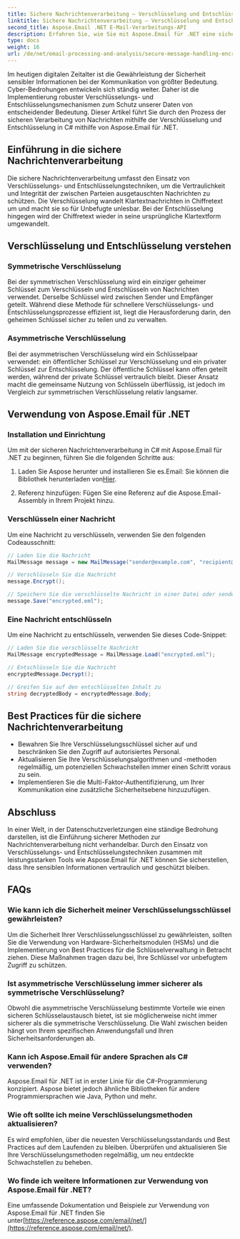 ```yaml
---
title: Sichere Nachrichtenverarbeitung – Verschlüsselung und Entschlüsselung in C#
linktitle: Sichere Nachrichtenverarbeitung – Verschlüsselung und Entschlüsselung in C#
second_title: Aspose.Email .NET E-Mail-Verarbeitungs-API
description: Erfahren Sie, wie Sie mit Aspose.Email für .NET eine sichere Nachrichtenverarbeitung mit Verschlüsselung und Entschlüsselung in C# implementieren. Schützen Sie sensible Daten effektiv.
type: docs
weight: 16
url: /de/net/email-processing-and-analysis/secure-message-handling-encryption-and-decryption-in-csharp/
---
```


Im heutigen digitalen Zeitalter ist die Gewährleistung der Sicherheit sensibler Informationen bei der Kommunikation von größter Bedeutung. Cyber-Bedrohungen entwickeln sich ständig weiter. Daher ist die Implementierung robuster Verschlüsselungs- und Entschlüsselungsmechanismen zum Schutz unserer Daten von entscheidender Bedeutung. Dieser Artikel führt Sie durch den Prozess der sicheren Verarbeitung von Nachrichten mithilfe der Verschlüsselung und Entschlüsselung in C# mithilfe von Aspose.Email für .NET.

## Einführung in die sichere Nachrichtenverarbeitung

Die sichere Nachrichtenverarbeitung umfasst den Einsatz von Verschlüsselungs- und Entschlüsselungstechniken, um die Vertraulichkeit und Integrität der zwischen Parteien ausgetauschten Nachrichten zu schützen. Die Verschlüsselung wandelt Klartextnachrichten in Chiffretext um und macht sie so für Unbefugte unlesbar. Bei der Entschlüsselung hingegen wird der Chiffretext wieder in seine ursprüngliche Klartextform umgewandelt.

## Verschlüsselung und Entschlüsselung verstehen

### Symmetrische Verschlüsselung

Bei der symmetrischen Verschlüsselung wird ein einziger geheimer Schlüssel zum Verschlüsseln und Entschlüsseln von Nachrichten verwendet. Derselbe Schlüssel wird zwischen Sender und Empfänger geteilt. Während diese Methode für schnellere Verschlüsselungs- und Entschlüsselungsprozesse effizient ist, liegt die Herausforderung darin, den geheimen Schlüssel sicher zu teilen und zu verwalten.

### Asymmetrische Verschlüsselung

Bei der asymmetrischen Verschlüsselung wird ein Schlüsselpaar verwendet: ein öffentlicher Schlüssel zur Verschlüsselung und ein privater Schlüssel zur Entschlüsselung. Der öffentliche Schlüssel kann offen geteilt werden, während der private Schlüssel vertraulich bleibt. Dieser Ansatz macht die gemeinsame Nutzung von Schlüsseln überflüssig, ist jedoch im Vergleich zur symmetrischen Verschlüsselung relativ langsamer.

## Verwendung von Aspose.Email für .NET

### Installation und Einrichtung

Um mit der sicheren Nachrichtenverarbeitung in C# mit Aspose.Email für .NET zu beginnen, führen Sie die folgenden Schritte aus:

1.  Laden Sie Aspose herunter und installieren Sie es.Email: Sie können die Bibliothek herunterladen von[Hier](https://releases.aspose.com/email/net).

2. Referenz hinzufügen: Fügen Sie eine Referenz auf die Aspose.Email-Assembly in Ihrem Projekt hinzu.

### Verschlüsseln einer Nachricht

Um eine Nachricht zu verschlüsseln, verwenden Sie den folgenden Codeausschnitt:

```csharp
// Laden Sie die Nachricht
MailMessage message = new MailMessage("sender@example.com", "recipient@example.com", "Subject", "Message body");

// Verschlüsseln Sie die Nachricht
message.Encrypt();

// Speichern Sie die verschlüsselte Nachricht in einer Datei oder senden Sie sie
message.Save("encrypted.eml");
```

### Eine Nachricht entschlüsseln

Um eine Nachricht zu entschlüsseln, verwenden Sie dieses Code-Snippet:

```csharp
// Laden Sie die verschlüsselte Nachricht
MailMessage encryptedMessage = MailMessage.Load("encrypted.eml");

// Entschlüsseln Sie die Nachricht
encryptedMessage.Decrypt();

// Greifen Sie auf den entschlüsselten Inhalt zu
string decryptedBody = encryptedMessage.Body;
```

## Best Practices für die sichere Nachrichtenverarbeitung

- Bewahren Sie Ihre Verschlüsselungsschlüssel sicher auf und beschränken Sie den Zugriff auf autorisiertes Personal.
- Aktualisieren Sie Ihre Verschlüsselungsalgorithmen und -methoden regelmäßig, um potenziellen Schwachstellen immer einen Schritt voraus zu sein.
- Implementieren Sie die Multi-Faktor-Authentifizierung, um Ihrer Kommunikation eine zusätzliche Sicherheitsebene hinzuzufügen.

## Abschluss

In einer Welt, in der Datenschutzverletzungen eine ständige Bedrohung darstellen, ist die Einführung sicherer Methoden zur Nachrichtenverarbeitung nicht verhandelbar. Durch den Einsatz von Verschlüsselungs- und Entschlüsselungstechniken zusammen mit leistungsstarken Tools wie Aspose.Email für .NET können Sie sicherstellen, dass Ihre sensiblen Informationen vertraulich und geschützt bleiben.

## FAQs

### Wie kann ich die Sicherheit meiner Verschlüsselungsschlüssel gewährleisten?

Um die Sicherheit Ihrer Verschlüsselungsschlüssel zu gewährleisten, sollten Sie die Verwendung von Hardware-Sicherheitsmodulen (HSMs) und die Implementierung von Best Practices für die Schlüsselverwaltung in Betracht ziehen. Diese Maßnahmen tragen dazu bei, Ihre Schlüssel vor unbefugtem Zugriff zu schützen.

### Ist asymmetrische Verschlüsselung immer sicherer als symmetrische Verschlüsselung?

Obwohl die asymmetrische Verschlüsselung bestimmte Vorteile wie einen sicheren Schlüsselaustausch bietet, ist sie möglicherweise nicht immer sicherer als die symmetrische Verschlüsselung. Die Wahl zwischen beiden hängt von Ihrem spezifischen Anwendungsfall und Ihren Sicherheitsanforderungen ab.

### Kann ich Aspose.Email für andere Sprachen als C# verwenden?

Aspose.Email für .NET ist in erster Linie für die C#-Programmierung konzipiert. Aspose bietet jedoch ähnliche Bibliotheken für andere Programmiersprachen wie Java, Python und mehr.

### Wie oft sollte ich meine Verschlüsselungsmethoden aktualisieren?

Es wird empfohlen, über die neuesten Verschlüsselungsstandards und Best Practices auf dem Laufenden zu bleiben. Überprüfen und aktualisieren Sie Ihre Verschlüsselungsmethoden regelmäßig, um neu entdeckte Schwachstellen zu beheben.

### Wo finde ich weitere Informationen zur Verwendung von Aspose.Email für .NET?

 Eine umfassende Dokumentation und Beispiele zur Verwendung von Aspose.Email für .NET finden Sie unter[https://reference.aspose.com/email/net/](https://reference.aspose.com/email/net/).